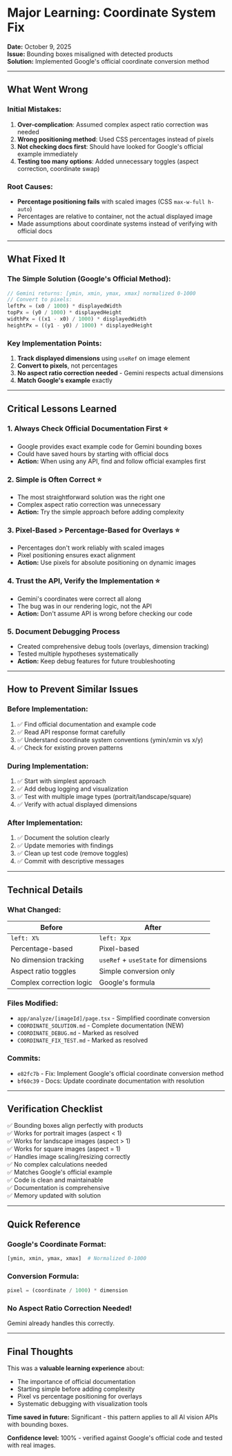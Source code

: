 # Major Learning: Coordinate System Fix

**Date:** October 9, 2025  
**Issue:** Bounding boxes misaligned with detected products  
**Solution:** Implemented Google's official coordinate conversion method

---

## What Went Wrong

### Initial Mistakes:
1. **Over-complication**: Assumed complex aspect ratio correction was needed
2. **Wrong positioning method**: Used CSS percentages instead of pixels
3. **Not checking docs first**: Should have looked for Google's official example immediately
4. **Testing too many options**: Added unnecessary toggles (aspect correction, coordinate swap)

### Root Causes:
- **Percentage positioning fails** with scaled images (CSS `max-w-full h-auto`)
- Percentages are relative to container, not the actual displayed image
- Made assumptions about coordinate systems instead of verifying with official docs

---

## What Fixed It

### The Simple Solution (Google's Official Method):
```javascript
// Gemini returns: [ymin, xmin, ymax, xmax] normalized 0-1000
// Convert to pixels:
leftPx = (x0 / 1000) * displayedWidth
topPx = (y0 / 1000) * displayedHeight
widthPx = ((x1 - x0) / 1000) * displayedWidth
heightPx = ((y1 - y0) / 1000) * displayedHeight
```

### Key Implementation Points:
1. **Track displayed dimensions** using `useRef` on image element
2. **Convert to pixels**, not percentages
3. **No aspect ratio correction needed** - Gemini respects actual dimensions
4. **Match Google's example** exactly

---

## Critical Lessons Learned

### 1. Always Check Official Documentation First ⭐
- Google provides exact example code for Gemini bounding boxes
- Could have saved hours by starting with official docs
- **Action:** When using any API, find and follow official examples first

### 2. Simple is Often Correct ⭐
- The most straightforward solution was the right one
- Complex aspect ratio correction was unnecessary
- **Action:** Try the simple approach before adding complexity

### 3. Pixel-Based > Percentage-Based for Overlays ⭐
- Percentages don't work reliably with scaled images
- Pixel positioning ensures exact alignment
- **Action:** Use pixels for absolute positioning on dynamic images

### 4. Trust the API, Verify the Implementation ⭐
- Gemini's coordinates were correct all along
- The bug was in our rendering logic, not the API
- **Action:** Don't assume API is wrong before checking our code

### 5. Document Debugging Process
- Created comprehensive debug tools (overlays, dimension tracking)
- Tested multiple hypotheses systematically
- **Action:** Keep debug features for future troubleshooting

---

## How to Prevent Similar Issues

### Before Implementation:
1. ✅ Find official documentation and example code
2. ✅ Read API response format carefully
3. ✅ Understand coordinate system conventions (ymin/xmin vs x/y)
4. ✅ Check for existing proven patterns

### During Implementation:
1. ✅ Start with simplest approach
2. ✅ Add debug logging and visualization
3. ✅ Test with multiple image types (portrait/landscape/square)
4. ✅ Verify with actual displayed dimensions

### After Implementation:
1. ✅ Document the solution clearly
2. ✅ Update memories with findings
3. ✅ Clean up test code (remove toggles)
4. ✅ Commit with descriptive messages

---

## Technical Details

### What Changed:
| Before | After |
|--------|-------|
| `left: X%` | `left: Xpx` |
| Percentage-based | Pixel-based |
| No dimension tracking | `useRef` + `useState` for dimensions |
| Aspect ratio toggles | Simple conversion only |
| Complex correction logic | Google's formula |

### Files Modified:
- `app/analyze/[imageId]/page.tsx` - Simplified coordinate conversion
- `COORDINATE_SOLUTION.md` - Complete documentation (NEW)
- `COORDINATE_DEBUG.md` - Marked as resolved
- `COORDINATE_FIX_TEST.md` - Marked as resolved

### Commits:
- `e82fc7b` - Fix: Implement Google's official coordinate conversion method
- `bf60c39` - Docs: Update coordinate documentation with resolution

---

## Verification Checklist

✅ Bounding boxes align perfectly with products  
✅ Works for portrait images (aspect < 1)  
✅ Works for landscape images (aspect > 1)  
✅ Works for square images (aspect = 1)  
✅ Handles image scaling/resizing correctly  
✅ No complex calculations needed  
✅ Matches Google's official example  
✅ Code is clean and maintainable  
✅ Documentation is comprehensive  
✅ Memory updated with solution  

---

## Quick Reference

### Google's Coordinate Format:
```python
[ymin, xmin, ymax, xmax]  # Normalized 0-1000
```

### Conversion Formula:
```javascript
pixel = (coordinate / 1000) * dimension
```

### No Aspect Ratio Correction Needed!
Gemini already handles this correctly.

---

## Final Thoughts

This was a **valuable learning experience** about:
- The importance of official documentation
- Starting simple before adding complexity  
- Pixel vs percentage positioning for overlays
- Systematic debugging with visualization tools

**Time saved in future:** Significant - this pattern applies to all AI vision APIs with bounding boxes.

**Confidence level:** 100% - verified against Google's official code and tested with real images.

